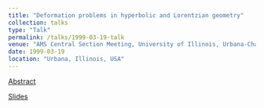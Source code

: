 ```yaml
---
title: "Deformation problems in hyperbolic and Lorentzian geometry"
collection: talks
type: "Talk"
permalink: /talks/1999-03-19-talk
venue: "AMS Central Section Meeting, University of Illinois, Urbana-Champaign"
date: 1999-03-19
location: "Urbana, Illinois, USA"
---
```


[Abstract](/files/abs2.pdf)

[Slides](/files/ams-illinois.pdf)
